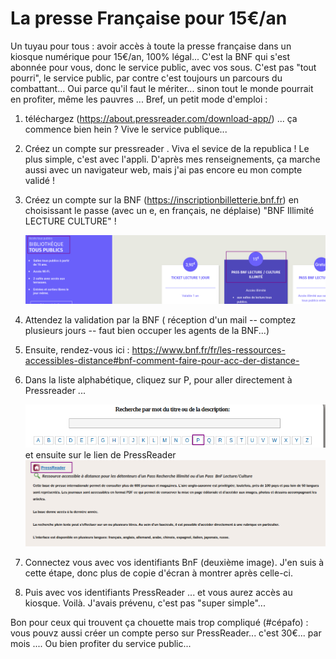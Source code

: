 # La presse Française pour 15€/an

Un tuyau pour tous : avoir accès à toute la presse française dans un kiosque numérique pour 15€/an,  100% légal...
 C'est la BNF qui s'est abonnée pour vous, donc le service public, avec vos sous.
C'est pas "tout pourri", le service public, par contre c'est toujours un parcours du combattant...
Oui parce qu'il faut le mériter... sinon tout le monde pourrait en profiter, même les pauvres ...
Bref, un petit mode d'emploi :


1. téléchargez (https://about.pressreader.com/download-app/) ... ça commence bien hein ? Vive le service publique...
2. Créez un compte sur pressreader . Viva el sevice de la  republica ! Le plus simple, c'est avec l'appli. D'après mes renseignements, ça marche aussi avec un navigateur web, mais j'ai pas encore eu mon compte validé !
3.  Créez un compte sur la BNF (https://inscriptionbilletterie.bnf.fr) en choisissant le passe (avec un e, en français, ne déplaise) "BNF Illimité LECTURE CULTURE" !

    ![abonnement_bnf.png](./images/abonnement_bnf.png)

4. Attendez la validation par la BNF ( réception d'un mail -- comptez plusieurs jours -- faut bien occuper les agents de la BNF...)


5. Ensuite, rendez-vous ici : https://www.bnf.fr/fr/les-ressources-accessibles-distance#bnf-comment-faire-pour-acc-der-distance-



6. Dans la liste alphabétique, cliquez sur P, pour aller directement à Pressreader ...

    ![bnf_p_comme_pressreader.png](./images/bnf_p_comme_pressreader.png)
  et ensuite sur le lien de PressReader
    ![bnf_pressreader.png](./images/bnf_pressreader.png)

7. Connectez vous avec vos identifiants  BnF (deuxième image).
  J'en suis à cette étape, donc plus de copie d'écran à montrer après celle-ci.


8. Puis avec vos identifiants PressReader ... et vous aurez accès au kiosque.
  Voilà. J'avais prévenu, c'est pas "super simple"...




Bon pour ceux qui trouvent ça chouette mais trop compliqué (#cépafo) :  vous pouvz aussi créer un compte perso sur PressReader... c'est 30€... par mois ....  Ou bien profiter du service public...


